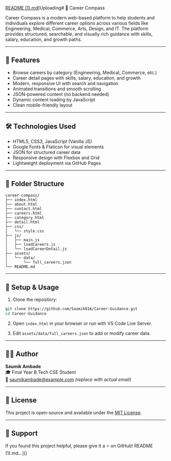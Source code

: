 [README (1).md](https://github.com/user-attachments/files/21040256/README.1.md)[Uploading# 🚀 Career Compass

Career Compass is a modern web-based platform to help students and individuals explore different career options across various fields like Engineering, Medical, Commerce, Arts, Design, and IT. The platform provides structured, searchable, and visually rich guidance with skills, salary, education, and growth paths.

---

## 📌 Features

- Browse careers by category (Engineering, Medical, Commerce, etc.)
- Career detail pages with skills, salary, education, and growth
- Modern, responsive UI with search and navigation
- Animated transitions and smooth scrolling
- JSON-powered content (no backend needed)
- Dynamic content loading by JavaScript
- Clean mobile-friendly layout

---

## 🛠 Technologies Used

- HTML5, CSS3, JavaScript (Vanilla JS)
- Google Fonts & Flaticon for visual elements
- JSON for structured career data
- Responsive design with Flexbox and Grid
- Lightweight deployment via GitHub Pages

---

## 📁 Folder Structure

```
career-compass/
├── index.html
├── about.html
├── contact.html
├── careers.html
├── category.html
├── detail.html
├── css/
│   └── style.css
├── js/
│   ├── main.js
│   ├── loadCareers.js
│   └── loadCareerDetail.js
├── assets/
│   └── data/
│       └── full_careers.json
└── README.md
```

---

## 🔧 Setup & Usage

1. Clone the repository:
```bash
git clone https://github.com/Saumik016/Career-Guidance.git
cd Career-Guidance
```

2. Open `index.html` in your browser or run with VS Code Live Server.

3. Edit `assets/data/full_careers.json` to add or modify career data.

---

## 👨‍💻 Author

**Saumik Ambade**  
🎓 Final Year B.Tech CSE Student  
📧 saumikambade@example.com *(replace with actual email)*

---

## 📜 License

This project is open-source and available under the [MIT License](LICENSE).

---

## 🌟 Support

If you found this project helpful, please give it a ⭐ on GitHub!
 README (1).md…]()

